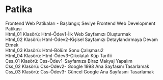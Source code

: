 # Patika 
Frontend Web Patikaları - Başlangıç Seviye Frontend Web Development Patikası
<br>
Html_01 Klasörü: Html-Ödev1-İlk Web Sayfamızı Oluşturmak
<br>
Html_02 Klasörü: Html-Ödev2-Kişisel Sayfamızı Detaylandırmaya Devam Etmek
<br>
Html_03 Klasörü: Html-Bölüm Sonu Çalışması2
<br>
Html_04 Klasörü: Html-Ödev3-Çikolatalı Küp Tarifii
<br>
Css_01 Klasörü: Css-Ödev1-Sayfamıza Biraz Makyaj Yapalım  
Css_02 Klasörü: Css-Ödev2- Google 1998 Ana Sayfasını Tasarlamak
<br>
Css_03 Klasörü: Css-Ödev3- Güncel Google Ana Sayfasını Tasarlamak
